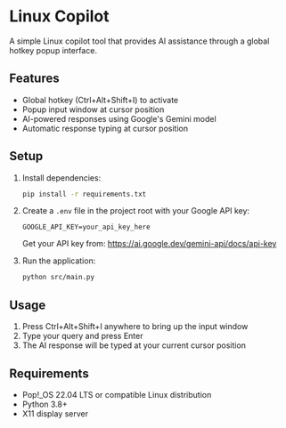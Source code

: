 # Linux Copilot

A simple Linux copilot tool that provides AI assistance through a global hotkey popup interface.

## Features

- Global hotkey (Ctrl+Alt+Shift+I) to activate
- Popup input window at cursor position
- AI-powered responses using Google's Gemini model
- Automatic response typing at cursor position

## Setup

1. Install dependencies:
   ```bash
   pip install -r requirements.txt
   ```

2. Create a `.env` file in the project root with your Google API key:
   ```
   GOOGLE_API_KEY=your_api_key_here
   ```
   Get your API key from: https://ai.google.dev/gemini-api/docs/api-key

3. Run the application:
   ```bash
   python src/main.py
   ```

## Usage

1. Press Ctrl+Alt+Shift+I anywhere to bring up the input window
2. Type your query and press Enter
3. The AI response will be typed at your current cursor position

## Requirements

- Pop!_OS 22.04 LTS or compatible Linux distribution
- Python 3.8+
- X11 display server
